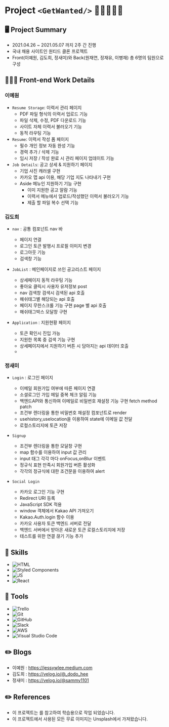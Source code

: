 # Project `<GetWanted/>` 👩🏻‍💻💼📇
## 🖥 Project Summary
- 2021.04.26 ~ 2021.05.07 까지 2주 간 진행
- 국내 채용 사이트인 원티드 클론 프로젝트
- Front(이예원, 김도희, 정새미)와 Back(원재연, 정재유, 이병재) 총 6명의 팀원으로 구성

## 👩🏻‍💻 Front-end Work Details
### 이예원
- `Resume Storage`: 이력서 관리 페이지
    - PDF 파일 형식의 이력서 업로드 기능
    - 파일 삭제, 수정, PDF 다운로드 기능
    - 사이트 자체 이력서 불러오기 기능
    - 동적 라우팅 기능
- `Resume`: 이력서 작성 폼 페이지
    - 필수 개인 정보 자동 완성 기능
    - 경력 추가 / 삭제 기능
    - 임시 저장 / 작성 완료 시 관리 페이지 업데이트 기능 
- `Job Details`: 공고 상세 & 지원하기 페이지
    - 기업 사진 캐러셀 구현
    - 카카오 맵 api 이용, 해당 기업 지도 나타내기 구현
    - Aside 메뉴인 지원하기 기능 구현
        - 이미 지원한 공고 알람 기능
        - 이력서 메뉴에서 업로드/작성했던 이력서 불러오기 기능
        - 제출 할 파일 복수 선택 기능
    
### 김도희
- `nav` : 공통 컴포넌트 nav 바
    - 페이지 연결
    - 로그인 토큰 발행시 프로필 이미지 변경
    - 로그아웃 기능
    - 검색창 기능

- `JobList` : 메인페이지로 쓰인 공고리스트 페이지
    - 상세페이지 동적 라우팅 기능
    - 좋아요 클릭시 사용자 유저정보 post
    - nav 검색창 검색시 검색된 api 호출
    - 해쉬태그별 해당되는 api 호출
    - 페이지 무한스크롤 기능 구현 page 별 api 호출
    - 해쉬태그박스 모달창 구현

- `Application` : 지원현황 페이지
    - 토큰 확인시 진입 가능
    - 지원한 목록 중 검색 기능 구현
    - 상세페이지에서 지원하기 버튼 시 담아지는 api 데이터 호출
    - 

### 정새미
- `Login` : 로그인 페이지
    - 이메일 회원가입 여부에 따른 페이지 연결
    - 소셜로그인 가입 메일 중복 체크 알림 기능
    - 백엔드API와 통신하여 이메일로 비밀번호 재설정 기능 구현 fetch method patch
    - 조건부 렌더링을 통한 비밀번호 재설정 컴포넌트로 render
    - usehistory,uselocation을 이용하여 state에 이메일 값 전달
    - 로컬스토리지에 토큰 저장

- `Signup`
    - 조건부 렌더링을 통한 모달창 구현
    - map 함수를 이용하여 input 값 관리
    - input 태그 각각 마다 onFocus,onBlur 이벤트
    - 정규식 표현 만족시 회원가입 버튼 활성화
    - 각각의 정규식에 대한 조건문을 이용하여 alert

- `Social Login`
    - 카카오 로그인 기능 구현
    - Redirect URI 등록
    - JavaScript SDK 적용
    - window 객체에서 Kakao API 가져오기
    - Kakao.Auth.login 함수 이용
    - 카카오 사용자 토큰 백엔드 서버로 전달
    - 백엔드 서버에서 받아온 새로운 토큰 로컬스토리지에 저장
    - 테스트를 위한 연결 끊기 기능 추가

## 🔧 Skills
- ![HTML](https://img.shields.io/badge/HTML5-E34F26?style=for-the-badge&logo=html5&logoColor=white)
- ![Styled Components](https://img.shields.io/badge/styled--components-DB7093?style=for-the-badge&logo=styled-components&logoColor=white)
- ![JS](https://img.shields.io/badge/JavaScript-F7DF1E?style=for-the-badge&logo=javascript&logoColor=black)
- ![React](https://img.shields.io/badge/React-20232A?style=for-the-badge&logo=react&logoColor=61DAFB)

## 🔧 Tools
- <img alt="Trello" src="https://img.shields.io/badge/Trello-%23026AA7.svg?&style=for-the-badge&logo=Trello&logoColor=white"/>
- <img alt="Git" src="https://img.shields.io/badge/git-%23F05033.svg?&style=for-the-badge&logo=git&logoColor=white"/>
- <img alt="GitHub" src="https://img.shields.io/badge/github-%23121011.svg?&style=for-the-badge&logo=github&logoColor=white"/>
- <img alt="Slack" src="https://img.shields.io/badge/Slack-4A154B?style=for-the-badge&logo=slack&logoColor=white" />
- <img alt="AWS" src="https://img.shields.io/badge/AWS-%23FF9900.svg?&style=for-the-badge&logo=amazon-aws&logoColor=white"/>
- <img alt="Visual Studio Code" src="https://img.shields.io/badge/VisualStudioCode-0078d7.svg?&style=for-the-badge&logo=visual-studio-code&logoColor=white"/>
## ✏️ Blogs
- 이예원 : https://jessywlee.medium.com
- 김도희 : https://velog.io/@_dodo_hee
- 정새미 : https://velog.io/@sammy1101

## ✏️ References
- 이 프로젝트는 를 참고하여 학습용으로 작업 되었습니다.
- 이 프로젝트에서 사용된 모든 무료 이미지는 Unsplash에서 가져왔습니다.
